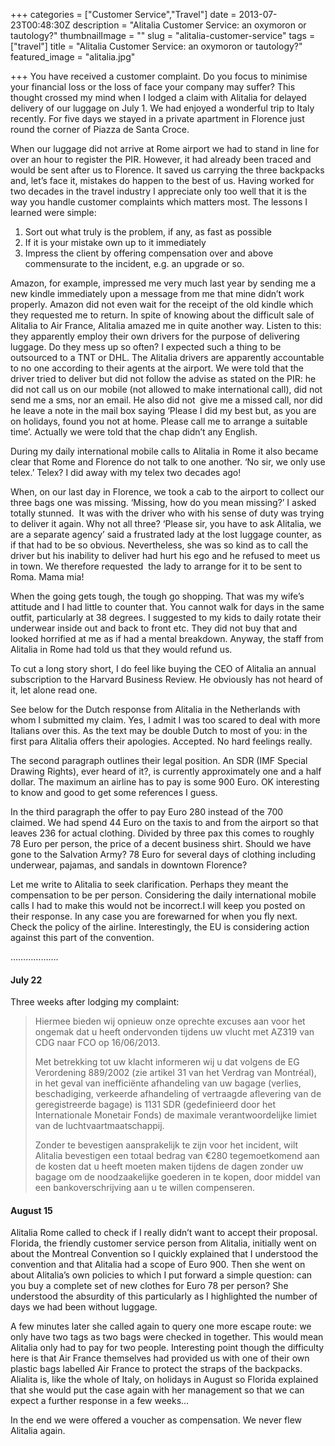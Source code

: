 +++
categories = ["Customer Service","Travel"]
date = 2013-07-23T00:48:30Z
description = "Alitalia Customer Service: an oxymoron or tautology?"
thumbnailImage = ""
slug = "alitalia-customer-service"
tags = ["travel"]
title = "Alitalia Customer Service: an oxymoron or tautology?"
featured_image = "alitalia.jpg"

+++
You have received a customer complaint. Do you focus to minimise your financial loss or the loss of face your company may suffer? This thought crossed my mind when I lodged a claim with Alitalia for delayed delivery of our luggage on July 1. We had enjoyed a wonderful trip to Italy recently. For five days we stayed in a private apartment in Florence just round the corner of Piazza de Santa Croce.

When our luggage did not arrive at Rome airport we had to stand in line for over an hour to register the PIR. However, it had already been traced and would be sent after us to Florence. It saved us carrying the three backpacks and, let’s face it, mistakes do happen to the best of us. Having worked for two decades in the travel industry I appreciate only too well that it is the way you handle customer complaints which matters most. The lessons I learned were simple:

1. Sort out what truly is the problem, if any, as fast as possible
2. If it is your mistake own up to it immediately
3. Impress the client by offering compensation over and above commensurate to the incident, e.g. an upgrade or so.

Amazon, for example, impressed me very much last year by sending me a new kindle immediately upon a message from me that mine didn’t work properly. Amazon did not even wait for the receipt of the old kindle which they requested me to return. In spite of knowing about the difficult sale of Alitalia to Air France, Alitalia amazed me in quite another way. Listen to this: they apparently employ their own drivers for the purpose of delivering luggage. Do they mess up so often? I expected such a thing to be outsourced to a TNT or DHL. The Alitalia drivers are apparently accountable to no one according to their agents at the airport. We were told that the driver tried to deliver but did not follow the advise as stated on the PIR: he did not call us on our mobile (not allowed to make international call), did not send me a sms, nor an email. He also did not  give me a missed call, nor did he leave a note in the mail box saying ‘Please I did my best but, as you are on holidays, found you not at home. Please call me to arrange a suitable time’. Actually we were told that the chap didn’t any English.

During my daily international mobile calls to Alitalia in Rome it also became clear that Rome and Florence do not talk to one another. ‘No sir, we only use telex.’ Telex? I did away with my telex two decades ago!

When, on our last day in Florence, we took a cab to the airport to collect our three bags one was missing. ‘Missing, how do you mean missing?’ I asked totally stunned.  It was with the driver who with his sense of duty was trying to deliver it again. Why not all three? ‘Please sir, you have to ask Alitalia, we are a separate agency’ said a frustrated lady at the lost luggage counter, as if that had to be so obvious. Nevertheless, she was so kind as to call the driver but his inability to deliver had hurt his ego and he refused to meet us in town. We therefore requested  the lady to arrange for it to be sent to Roma. Mama mia!

When the going gets tough, the tough go shopping. That was my wife’s attitude and I had little to counter that. You cannot walk for days in the same outfit, particularly at 38 degrees. I suggested to my kids to daily rotate their underwear inside out and back to front etc. They did not buy that and looked horrified at me as if had a mental breakdown. Anyway, the staff from Alitalia in Rome had told us that they would refund us.

To cut a long story short, I do feel like buying the CEO of Alitalia an annual subscription to the Harvard Business Review. He obviously has not heard of it, let alone read one.

See below for the Dutch response from Alitalia in the Netherlands with whom I submitted my claim. Yes, I admit I was too scared to deal with more Italians over this. As the text may be double Dutch to most of you: in the first para Alitalia offers their apologies. Accepted. No hard feelings really.

The second paragraph outlines their legal position. An SDR (IMF Special Drawing Rights), ever heard of it?, is currently approximately one and a half dollar. The maximum an airline has to pay is some 900 Euro. OK interesting to know and good to get some references I guess.

In the third paragraph the offer to pay Euro 280 instead of the 700 claimed. We had spend 44 Euro on the taxis to and from the airport so that leaves 236 for actual clothing. Divided by three pax this comes to roughly 78 Euro per person, the price of a decent business shirt. Should we have gone to the Salvation Army? 78 Euro for several days of clothing including underwear, pajamas, and sandals in downtown Florence?

Let me write to Alitalia to seek clarification. Perhaps they meant the compensation to be per person. Considering the daily international mobile calls I had to make this would not be incorrect.I will keep you posted on their response. In any case you are forewarned for when you fly next. Check the policy of the airline. Interestingly, the EU is considering action against this part of the convention.

……………….


#### July 22 
Three weeks after lodging my complaint:

> Hiermee bieden wij opnieuw onze oprechte excuses aan voor het ongemak dat u heeft ondervonden tijdens uw vlucht met AZ319 van CDG naar FCO op 16/06/2013.
>
> Met betrekking tot uw klacht informeren wij u dat volgens de EG Verordening 889/2002 (zie artikel 31 van het Verdrag van Montréal), in het geval van inefficiënte afhandeling van uw bagage (verlies, beschadiging, verkeerde afhandeling of vertraagde aflevering van de geregistreerde bagage) is 1131 SDR (gedefinieerd door het Internationale Monetair Fonds) de maximale verantwoordelijke limiet van de luchtvaartmaatschappij.
>
> Zonder te bevestigen aansprakelijk te zijn voor het incident, wilt Alitalia bevestigen een totaal bedrag van €280 tegemoetkomend aan de kosten dat u heeft moeten maken tijdens de dagen zonder uw bagage om de noodzaakelijke goederen in te kopen, door middel van een bankoverschrijving aan u te willen compenseren.

#### August 15
Alitalia Rome called to check if I really didn’t want to accept their proposal. Florida, the friendly customer service person from Alitalia, initially went on about the Montreal Convention so I quickly explained that I understood the convention and that Alitalia had a scope of Euro 900. Then she went on about Alitalia’s own policies to which I put forward a simple question: can you buy a complete set of new clothes for Euro 78 per person? She understood the absurdity of this particularly as I highlighted the number of days we had been without luggage.

A few minutes later she called again to query one more escape route: we only have two tags as two bags were checked in together. This would mean Alitalia only had to pay for two people. Interesting point though the difficulty here is that Air France themselves had provided us with one of their own plastic bags labelled Air France to protect the straps of the backpacks. Alialita is, like the whole of Italy, on holidays in August so Florida explained that she would put the case again with her management so that we can expect a further response in a few weeks…

In the end we were offered a voucher as compensation. We never flew Alitalia again.